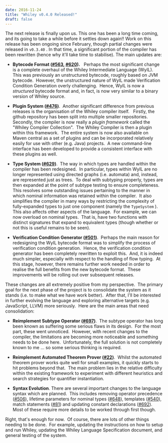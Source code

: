 ```yaml
---
date: 2016-11-24
title: "Whiley v0.4.0 Released!"
draft: false
---
```


The next release is finally upon us. This one has been a long time coming, and its going to take a while before it settles down again!! Work on this release has been ongoing since February, though partial changes were released in `v0.3.40` . In that time, a significant portion of the compiler has been rewritten (hence why it'll take time to stabilise). The main updates are:
   * **Bytecode Format ([#563](https://github.com/Whiley/WhileyCompiler/issues/563), [#620](https://github.com/Whiley/WhileyCompiler/issues/620)).**   Perhaps the most significant change is a complete overhaul of the Whiley Intermediate Language (WyIL).  This was previously an unstructured bytecode, roughly based on JVM bytecode.  However, the unstructured nature of WyIL made Verification Condition Generation overly challenging.  Hence, WyIL is now a *structured*  bytecode format and, in fact, is now very similar to a binary version of Whiley source.

   * **Plugin System ([#476](https://github.com/Whiley/WhileyCompiler/issues/476))**.  Another significant difference from previous releases is the organisation of the Whiley compiler itself.   Firstly, the github repository has been split into multiple smaller repositories.  Secondly, the compiler is now really a *plugin framework*  called the "Whiley Compiler Collection".  The Whiley Compiler is then a plugin within this framework.  The entire system is now also available on Maven central as a set of plugins and can be incorporated relatively easily for use with other (e.g. Java) projects.  A new command-line interface has been developed to provide a consistent interface with these plugins as well.

   * **Type System ([#629](https://github.com/Whiley/WhileyCompiler/issues/629))**.  The way in which types are handled within the compiler has been redesigned.  In particular, types within WyIL are no longer represented using directed graphs (i.e. automata) and, instead, are represented just as trees.  To deal with subtyping properly, types are then expanded at the point of subtype testing to ensure completeness.  This resolves some outstanding issues pertaining to the manner in which nominal information was retained within the compiler.  It also simplifies the compiler in many ways by restricting the complexity of fully-expanded types to just one component (namely the `TypeSystem` ).  This also affects other aspects of the language.  For example, we can now overload on nominal types.  That is, have two functions with distinct signatures that expand to equivalent types (though whether or not this is useful remains to be seen).

   * **Verification Condition Generator ([#501](https://github.com/Whiley/WhileyCompiler/issues/501))**.  Perhaps the main reason for redesigning the WyIL bytecode format was to simplify the process of verification condition generation.  Hence, the verification condition generator has been completely rewritten to exploit this.  And, it is indeed much simpler, especially with respect to the handling of flow typing.  At this stage, however, there remains further work needed in order to realise the full benefits from the new bytecode format.  These improvements will be rolling out over subsequent releases.


These changes are all extremely positive from my perspective.  The primary goal for the next phase of the project is to consolidate the system as it stands (i.e. to make what we have work better).  After that, I'll be interested in further evolving the language and exploring alternative targets (e.g. JavaScript, LLVM) more seriously.  Here are the main areas that need consolidation:
   * **Reimplement Subtype Operator ([#697](https://github.com/Whiley/WhileyCompiler/issues/697))**.  The subtype operator has long been known as suffering some serious flaws in its design.  For the most part, these went unnoticed.  However, with recent changes to the compiler, the limitations are becoming more noticeable and something needs to be done here.  Unfortunately, the full solution is not completely known to me ... so some serious thinking is required.

   * **Reimplement Automated Theorem Prover ([#22](https://github.com/Whiley/WhileyTheoremProver/issues/22))**.  Whilst the automated theorem prover works quite well for small examples, it quickly starts to hit problems beyond that.  The main problem lies in the relative difficulty within the existing framework to experiment with different heuristics and search strategies for quantifier instantiation.

   * **Syntax Evolution**. There are several important changes to the language syntax which are planned.  This includes removing operator precedence ([#506](https://github.com/Whiley/WhileyCompiler/issues/506)), lifetime parameters for nominal types ([#648](https://github.com/Whiley/WhileyCompiler/issues/648)), templates ([#540](https://github.com/Whiley/WhileyCompiler/issues/540)), match statements ([#81](https://github.com/Whiley/WhileyCompiler/issues/81)) and updating constant declarations ([#692](https://github.com/Whiley/WhileyCompiler/issues/692)).  Most of these require more details to be worked through first though.


Right, that's enough for now.  Of course, there are lots of other things needing to be done.  For example, updating the instructions on how to setup and run Whiley, updating the Whiley Language Specification document, and general testing of the system.

